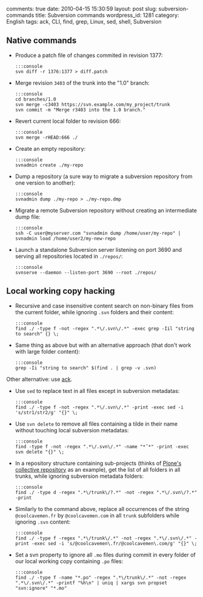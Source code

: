 comments: true
date: 2010-04-15 15:30:59
layout: post
slug: subversion-commands
title: Subversion commands
wordpress_id: 1281
category: English
tags: ack, CLI, find, grep, Linux, sed, shell, Subversion

## Native commands

  * Produce a patch file of changes commited in revision 1377:

        :::console
        svn diff -r 1376:1377 > diff.patch

  * Merge revision `3403` of the trunk into the "1.0" branch:

        :::console
        cd branches/1.0
        svn merge -c3403 https://svn.example.com/my_project/trunk
        svn commit -m "Merge r3403 into the 1.0 branch."

  * Revert current local folder to revision 666:

        :::console
        svn merge -rHEAD:666 ./

  * Create an empty repository:

        :::console
        svnadmin create ./my-repo

  * Dump a repository (a sure way to migrate a subversion repository from one version to another):

        :::console
        svnadmin dump ./my-repo > ./my-repo.dmp

  * Migrate a remote Subversion repository without creating an intermediate dump file:

        :::console
        ssh -C user@myserver.com "svnadmin dump /home/user/my-repo" | svnadmin load /home/user2/my-new-repo

  * Launch a standalone Subversion server listening on port 3690 and serving all repositories located in `./repos/`:

        :::console
        svnserve --daemon --listen-port 3690 --root ./repos/

## Local working copy hacking

  * Recursive and case insensitive content search on non-binary files from the current folder, while ignoring `.svn` folders and their content:

        :::console
        find ./ -type f -not -regex ".*\/.svn\/.*" -exec grep -Iil "string to search" {} \;

  * Same thing as above but with an alternative approach (that don't work with large folder content):

        :::console
        grep -Ii "string to search" $(find . | grep -v .svn)

  Other alternative: use [ack](http://petdance.com/ack/).

  * Use `sed` to replace text in all files except in subversion metadatas:

        :::console
        find ./ -type f -not -regex ".*\/.svn\/.*" -print -exec sed -i 's/str1/str2/g' "{}" \;

  * Use `svn delete` to remove all files containing a tilde in their name without touching local subversion metadatas:

        :::console
        find -type f -not -regex ".*\/.svn\/.*" -name "*˜*" -print -exec svn delete "{}" \;

  * In a repository structure containing sub-projects (thinks of [Plone's collective repository](https://svn.plone.org/svn/collective/) as an example), get the list of all folders in all trunks, while ignoring subversion metadata folders:

        :::console
        find ./ -type d -regex ".*\/trunk\/?.*" -not -regex ".*\/.svn\/?.*" -print

  * Similarly to the command above, replace all occurrences of the string `@coolcavemen.fr` by `@coolcavemen.com` in all `trunk` subfolders while ignoring `.svn` content:

        :::console
        find ./ -type f -regex ".*\/trunk\/.*" -not -regex ".*\/.svn\/.*" -print -exec sed -i 's/@coolcavemen\.fr/@coolcavemen\.com/g' "{}" \;

  * Set a svn property to ignore all `.mo` files during commit in every folder of our local working copy containing `.po` files:

        :::console
        find ./ -type f -name "*.po" -regex ".*\/trunk\/.*" -not -regex ".*\/.svn\/.*" -printf "%h\n" | uniq | xargs svn propset "svn:ignore" "*.mo"

